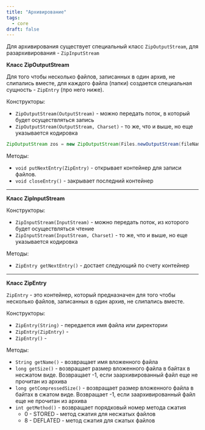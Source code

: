 ```yaml
---
title: "Архивирование"
tags:
  - core
draft: false
---
```


Для архивирования существует специальный класс `ZipOutputStream`, для разархивирования - `ZipInputStream`

**Класс ZipOutputStream**

Для того чтобы несколько файлов, записанных в один архив, не слипались вместе, для каждого файла (папки) создается специальная сущность - `ZipEntry` (про него ниже).

Конструкторы:
- `ZipOutputStream(OutputStream)` - можно передать поток, в который будет осуществляться запись
- `ZipOutputStream(OutputStream, Charset)` - то же, что и выше, но еще указывается кодировка

```java
ZipOutputStream zos = new ZipOutputStream(Files.newOutputStream(fileName));
```

Методы:
- `void putNextEntry(ZipEntry)` - открывает контейнер для записи файлов.
- `void closeEntry()` - закрывает последний контейнер

---

**Класс ZipInputStream**

Конструкторы:
- `ZipInputStream(InputStream)` - можно передать поток, из которого будет осуществляться чтение
- `ZipInputStream(InputStream, Charset)` - то же, что и выше, но еще указывается кодировка

Методы:
- `ZipEntry getNextEntry()` - достает следующий по счету контейнер

---

**Класс ZipEntry**

`ZipEntry` - это контейнер, который предназначен для того чтобы несколько файлов, записанных в один архив, не слипались вместе.

Конструкторы:
- `ZipEntry(String)` - передается имя файла или директории
- `ZipEntry(ZipEntry)` -
- `ZipEntry()` -

Методы:
- `String getName()` - возвращает имя вложенного файла
- `long getSize()` - возвращает размер вложенного файла в байтах в несжатом виде. Возвращает -1, если заархивированный файл еще не прочитан из архива
- `long getCompressedSize()` - возвращает размер вложенного файла в байтах в сжатом виде. Возвращает -1, если заархивированный файл еще не прочитан из архива
- `int getMethod()` - возвращает порядковый номер метода сжатия
    - 0 - STORED - метод сжатия для несжатых файлов
    - 8 - DEFLATED - метод сжатия для сжатых файлов